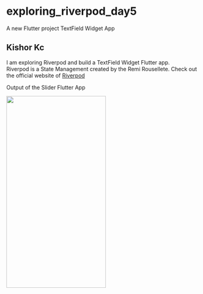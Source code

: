 # exploring_riverpod_day5

A new Flutter project TextField Widget App 

## Kishor Kc

I am exploring Riverpod and build a TextField Widget Flutter app.<br>
Riverpod is a State Management created by the Remi Rousellete.
Check out the official website of [Riverpod](https://riverpod.dev/)

Output of the Slider Flutter App<br>
<p>
<img src="https://user-images.githubusercontent.com/73419211/120688870-37470480-c4c3-11eb-890f-e87a48700981.jpg" height="500" width="260">
</p>

